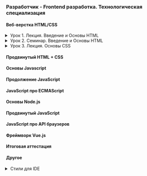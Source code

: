 ### Разработчик - Frontend разработка. Технологическая специализация

#### Веб-верстка HTML/CSS

<details class="desc" data-number="1"><summary>Урок 1. Лекция. Введение и Основы HTML</summary>

- Что такое HTML и CSS. Как работает интернет. Устройство сайта. Виду сайтов. Основные протоколы. Процесс разработки сайта. Структура HTML-документа. Виды тегов. Спецсимволы. Списки. Гиперссылки. Изображениā. Формы и их элементы.
- [Работа](html_css/lesson_1)

</details>
<details class="desc" data-number="2"><summary>Урок 2. Семинар. Введение и Основы HTML</summary>

- Выполнение практических заданий в соответствии с презентацией к уроку
- [Работа](html_css/lesson_2)
  - Скачать и настроить редактор кода, если этого не сделали на семинаре.
  - Создать пустую папку, придумать название.
  - Создать первую html страницу (index.html).
  - Добавить структуру html документа.
  - Добавить меню сайта (Меню сайта должно быть на каждой странице, оно должно быть одинаковым): ###### a. Главная ###### b. Каталог ###### c. Контакты
  - Создать заголовок h1 с текстом “Главная страница”.
  - Добавить параграф p с произвольным текстом (lorem) (используем расширение emmet уже установленное в vsc, для этого вводим lorem и нажимаем клавишу tab).
  - Создать подзаголовок h2 с текстом “Добро пожаловать на сайт”.
  - Добавить три параграфа p с произвольным текстом (lorem).
  - Рядом с файлом index.html создать папку catalog.
  - Внутри папки catalog создать файл catalog.html.
  - На странице “каталог” добавить структуру html-документа.
  - Добавить меню сайта (такое же, как на главной странице).
  - Добавить Заголовок h1 с текстом “Каталог”.
  - Создать параграф p с произвольным текстом из 150 слов для этого вводим “lorem150” и нажимаем tab.
  - Сделать переходы с главной страницы на страницу каталог, при нажатии на меню сайта и переход со страницы каталог на главную страницу.
  - Создать папку img и разместить ее рядом с index.html.
  - Добавить в папку img произвольные фотографии товаров, по вашей тематике можно выбрать любое фото https://www.freepik.com/search?format=search&orientation=portrait&query=products
  - На странице “Каталог” после заголовка h1 и параграфа p добавить ###### a. Изображение товара ###### b. Название товара ###### c. Описание товара
  - Добавить 3 таких товара на страницу каталога (не следует добавлять более 3-х товаров)

</details>
<details class="desc" data-number="3"><summary>Урок 3. Лекция. Основы CSS</summary>

- На данном уроке мы узнаем основы css и как подключаются стили к проекту. Какие осноные свойства стилей бывают. Посмотрим на практике, как можно добавить стили к проекту. Какие способы объявления css возможны и какой лучше выбрать.
- [Работа](html_css/lesson_3)

</details>

#### Продвинутый HTML + CSS

#### Основы Javascript

#### Продолжение JavaScript

#### JavaScript про ECMAScript

#### Основы Node.js

#### Продвинутый JavaScript

#### JavaScript про API браузеров

#### Фреймворк Vue.js

#### Итоговая аттестация

#### Другое

<details class="desc"><summary>Стили для IDE</summary>

<style>
.desc {
    margin: 0 0 0 1em;
    padding: 0 0 1em;
}
.desc summary {
    margin: 0 0 -1em;
    list-style-position: outside;
    cursor: pointer;
    
}
.desc pre {
    border: 1px solid #37b;
    margin: -1em 0 1.5em;
    padding: 0.3em 0.6em;
}
</style>

</details>